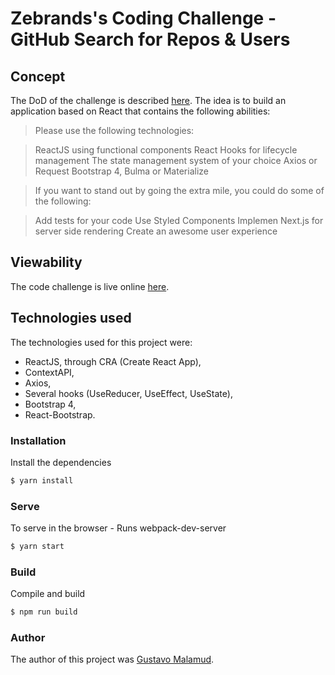# Zebrands's Coding Challenge - GitHub Search for Repos & Users

## Concept

The DoD of the challenge is described [here](). The idea is to build an application based on React that contains the following abilities:

>Please use the following technologies:

>   ReactJS using functional components
>   React Hooks for lifecycle management
>   The state management system of your choice
>   Axios or Request
>   Bootstrap 4, Bulma or Materialize

> If you want to stand out by going the extra mile, you could do some of the following:

>  Add tests for your code
>  Use Styled Components
>   Implemen Next.js for server side rendering
>   Create an awesome user experience

## Viewability 

The code challenge is live online [here](https://zebrands-coding-challenge.vercel.app/).

## Technologies used

The technologies used for this project were:
- ReactJS, through CRA (Create React App),
- ContextAPI,
- Axios,
- Several hooks (UseReducer, UseEffect, UseState),
- Bootstrap 4,
- React-Bootstrap.

### Installation

Install the dependencies

```sh
$ yarn install
```

### Serve
To serve in the browser  - Runs webpack-dev-server

```sh
$ yarn start
```

### Build
Compile and build

```sh
$ npm run build
```

### Author

The author of this project was [Gustavo Malamud](https://www.gustavomalamud.com).
